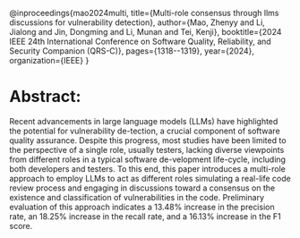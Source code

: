 @inproceedings{mao2024multi,
  title={Multi-role consensus through llms discussions for vulnerability detection},
  author={Mao, Zhenyy and Li, Jialong and Jin, Dongming and Li, Munan and Tei, Kenji},
  booktitle={2024 IEEE 24th International Conference on Software Quality, Reliability, and Security Companion (QRS-C)},
  pages={1318--1319},
  year={2024},
  organization={IEEE}
}

# Abstract:
Recent advancements in large language models (LLMs) have highlighted the potential for vulnerability de-tection, a crucial component of software quality assurance. Despite this progress, most studies have been limited to the perspective of a single role, usually testers, lacking diverse viewpoints from different roles in a typical software de-velopment life-cycle, including both developers and testers. To this end, this paper introduces a multi-role approach to employ LLMs to act as different roles simulating a real-life code review process and engaging in discussions toward a consensus on the existence and classification of vulnerabilities in the code. Preliminary evaluation of this approach indicates a 13.48% increase in the precision rate, an 18.25% increase in the recall rate, and a 16.13% increase in the F1 score.
